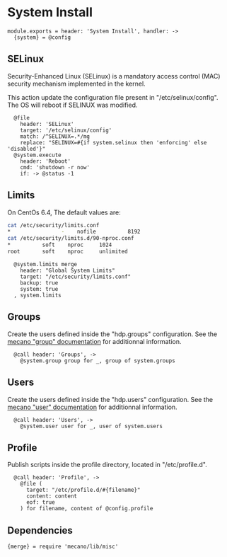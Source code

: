 
# System Install

    module.exports = header: 'System Install', handler: ->
      {system} = @config

## SELinux

Security-Enhanced Linux (SELinux) is a mandatory access control (MAC) security
mechanism implemented in the kernel.

This action update the configuration file present in "/etc/selinux/config". The
OS will reboot if SELINUX was modified.

      @file
        header: 'SELinux'
        target: '/etc/selinux/config'
        match: /^SELINUX=.*/mg
        replace: "SELINUX=#{if system.selinux then 'enforcing' else 'disabled'}"
      @system.execute
        header: 'Reboot'
        cmd: 'shutdown -r now'
        if: -> @status -1

## Limits

On CentOs 6.4, The default values are:

```bash
cat /etc/security/limits.conf
*                -    nofile          8192
cat /etc/security/limits.d/90-nproc.conf
*          soft    nproc     1024
root       soft    nproc     unlimited
```

      @system.limits merge
        header: "Global System Limits"
        target: "/etc/security/limits.conf"
        backup: true
        system: true
      , system.limits

## Groups

Create the users defined inside the "hdp.groups" configuration. See the
[mecano "group" documentation][mecano_group] for additionnal information.

      @call header: 'Groups', ->
        @system.group group for _, group of system.groups

## Users

Create the users defined inside the "hdp.users" configuration. See the
[mecano "user" documentation][mecano_user] for additionnal information.

      @call header: 'Users', ->
        @system.user user for _, user of system.users

## Profile

Publish scripts inside the profile directory, located in "/etc/profile.d".

      @call header: 'Profile', ->
        @file (
          target: "/etc/profile.d/#{filename}"
          content: content
          eof: true
        ) for filename, content of @config.profile

## Dependencies

    {merge} = require 'mecano/lib/misc'

[mecano_group]: https://github.com/wdavidw/node-mecano/blob/master/src/group.coffee.md
[mecano_user]: https://github.com/wdavidw/node-mecano/blob/master/src/user.coffee.md
